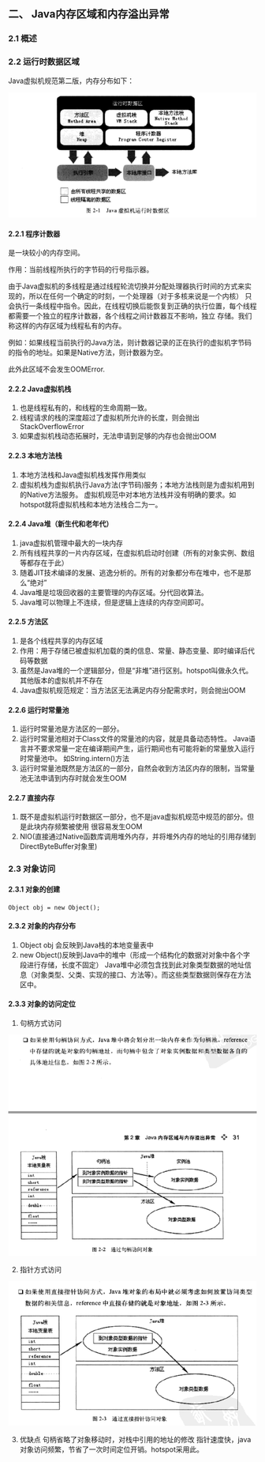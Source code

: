 ## 二、 Java内存区域和内存溢出异常
### 2.1 概述
### 2.2 运行时数据区域
Java虚拟机规范第二版，内存分布如下：

![](./asserts/001.png)

#### 2.2.1 程序计数器
是一块较小的内存空间。

作用：当前线程所执行的字节码的行号指示器。

由于Java虚拟机的多线程是通过线程轮流切换并分配处理器执行时间的方式来实现的，所以在任何一个确定的时刻，一个处理器（对于多核来说是一个内核）
只会执行一条线程中指令。因此，在线程切换后能恢复到正确的执行位置，每个线程都需要一个独立的程序计数器，各个线程之间计数器互不影响，独立
存储。我们称这样的内存区域为线程私有的内存。

例如：如果线程当前执行的Java方法，则计数器记录的正在执行的虚拟机字节码的指令的地址。如果是Native方法，则计数器为空。

此外此区域不会发生OOMError.

#### 2.2.2 Java虚拟机栈
1. 也是线程私有的，和线程的生命周期一致。
2. 线程请求的栈的深度超过了虚拟机所允许的长度，则会抛出StackOverflowError
3. 如果虚拟机栈动态拓展时，无法申请到足够的内存也会抛出OOM
#### 2.2.3 本地方法栈
1. 本地方法栈和Java虚拟机栈发挥作用类似
2. 虚拟机栈为虚拟机执行Java方法(字节码)服务；本地方法栈则是为虚拟机用到的Native方法服务。
   虚拟机规范中对本地方法栈并没有明确的要求。如hotspot就将虚拟机栈和本地方法栈合二为一。
#### 2.2.4 Java堆（新生代和老年代）
1. java虚拟机管理中最大的一块内存
2. 所有线程共享的一片内存区域，在虚拟机启动时创建（所有的对象实例、数组等都存在于此）
3. 随着JIT技术编译的发展、逃逸分析的。所有的对象都分布在堆中，也不是那么“绝对”
4. Java堆是垃圾回收器的主要管理的内存区域。分代回收算法。
5. Java堆可以物理上不连续，但是逻辑上连续的内存空间即可。
#### 2.2.5 方法区
1. 是各个线程共享的内存区域
2. 作用：用于存储已被虚拟机加载的类的信息、常量、静态变量、即时编译后代码等数据
3. 虽然是Java堆的一个逻辑部分，但是“非堆”进行区别。hotspot叫做永久代。其他版本的虚拟机并不存在
4. Java虚拟机规范规定：当方法区无法满足内存分配需求时，则会抛出OOM
#### 2.2.6 运行时常量池
1. 运行时常量池是方法区的一部分。
2. 运行时常量池相对于Class文件的常量池的内容，就是具备动态特性。
   Java语言并不要求常量一定在编译期间产生，运行期间也有可能将新的常量放入运行时常量池中。
   如String.intern()方法
3. 运行时常量池既然是方法区的一部分，自然会收到方法区内存的限制，当常量池无法申请到内存时就会发生OOM
#### 2.2.7 直接内存
1. 既不是虚拟机运行时数据区一部分，也不是java虚拟机规范中规范的部分。但是此块内存频繁被使用
   很容易发生OOM
2. NIO(直接通过Native函数库调用堆外内存，并将堆外内存的地址的引用存储到DirectByteBuffer对象里)
### 2.3 对象访问
#### 2.3.1 对象的创建
```
Object obj = new Object();
```
#### 2.3.2 对象的内存分布
1. Object obj 会反映到Java栈的本地变量表中
2. new Object()反映到Java中的堆中（形成一个结构化的数据对对象中各个字段进行存储，长度不固定）
   Java堆中必须包含找到此对象类型数据的地址信息（对象类型、父类、实现的接口、方法等）。而这些类型数据则保存在方法区中。
#### 2.3.3 对象的访问定位
1. 句柄方式访问

![](./asserts/002.png)

2. 指针方式访问

![](./asserts/003.png)

3. 优缺点
   句柄省略了对象移动时，对栈中引用的地址的修改
   指针速度快，java对象访问频繁，节省了一次时间定位开销。hotspot采用此。



